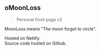 ##  oMoonLoss
> Personal front page v2   

MoonLoss means "The moon forgot to circle".  

Hosted on Netlify.      
Source code hosted on Github.